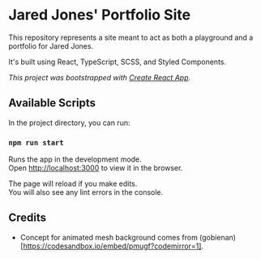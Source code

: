 # Jared Jones' Portfolio Site

This repository represents a site meant to act as both a playground and a portfolio for Jared Jones.

It's built using React, TypeScript, SCSS, and Styled Components.

*This project was bootstrapped with [Create React App](https://github.com/facebook/create-react-app).*

## Available Scripts

In the project directory, you can run:

### `npm run start`

Runs the app in the development mode.\
Open [http://localhost:3000](http://localhost:3000) to view it in the browser.

The page will reload if you make edits.\
You will also see any lint errors in the console.

## Credits

- Concept for animated mesh background comes from (gobienan)[https://codesandbox.io/embed/pmugf?codemirror=1].
